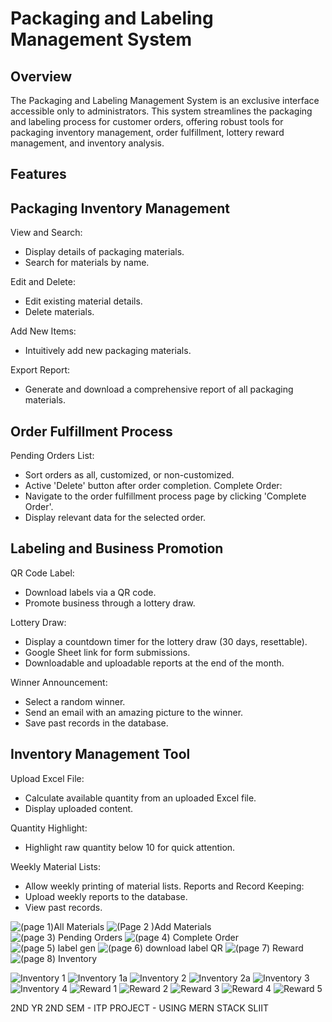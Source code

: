 # Packaging and Labeling Management System

## Overview
The Packaging and Labeling Management System is an exclusive interface accessible only to administrators. This system streamlines the packaging and labeling process for customer orders, offering robust tools for packaging inventory management, order fulfillment, lottery reward management, and inventory analysis.

## Features
## Packaging Inventory Management
View and Search:
 - Display details of packaging materials.
 - Search for materials by name.
   
Edit and Delete:
 - Edit existing material details.
 - Delete materials.
   
Add New Items:
 - Intuitively add new packaging materials.
   
Export Report:
 - Generate and download a comprehensive report of all packaging materials.
  
## Order Fulfillment Process
Pending Orders List:
 - Sort orders as all, customized, or non-customized.
 - Active 'Delete' button after order completion.
Complete Order:
 - Navigate to the order fulfillment process page by clicking 'Complete Order'.
 - Display relevant data for the selected order.
  
## Labeling and Business Promotion

QR Code Label:
 - Download labels via a QR code.
 - Promote business through a lottery draw.
   
Lottery Draw:
 - Display a countdown timer for the lottery draw (30 days, resettable).
 - Google Sheet link for form submissions.
 - Downloadable and uploadable reports at the end of the month.
   
Winner Announcement:
 - Select a random winner.
 - Send an email with an amazing picture to the winner.
 - Save past records in the database.
  
## Inventory Management Tool

Upload Excel File:
 - Calculate available quantity from an uploaded Excel file.
 - Display uploaded content.
   
Quantity Highlight:
 - Highlight raw quantity below 10 for quick attention.
   
Weekly Material Lists:
 - Allow weekly printing of material lists.
Reports and Record Keeping:
 - Upload weekly reports to the database.
 - View past records.

![(page 1)All Materials](https://github.com/IT21826740/test-itp/assets/111214065/2b08276a-b2df-47bf-a3cb-b388391b6210)
![(Page 2 )Add Materials](https://github.com/IT21826740/test-itp/assets/111214065/dd16473b-930d-4899-a93c-b19326863360)
![(page 3) Pending Orders](https://github.com/IT21826740/test-itp/assets/111214065/6e5dd55f-791f-475d-aecf-26781d9c72f8)
![(page 4) Complete Order](https://github.com/IT21826740/test-itp/assets/111214065/7b815322-99eb-4fda-8dc0-ef45fe7a62cc)
![(page 5) label gen](https://github.com/IT21826740/test-itp/assets/111214065/ade895f5-638a-496d-bc0a-2ddc8c95afca)
![(page 6) download label   QR](https://github.com/IT21826740/test-itp/assets/111214065/882565e1-ded4-4bab-b44e-5f8eb4914ac6)
![(page 7) Reward](https://github.com/IT21826740/test-itp/assets/111214065/2aa029cd-8fbc-4e6a-af91-c8dfe48fbcd4)
![(page 8) Inventory](https://github.com/IT21826740/test-itp/assets/111214065/4fb09b4e-28b7-40e5-b91b-a641ae4b5c84)

![Inventory 1](https://github.com/IT21826740/test-itp/assets/111214065/dadd34c7-acfd-4045-9e88-d8f1e4f66344)
![Inventory 1a](https://github.com/IT21826740/test-itp/assets/111214065/571ba9b0-511f-4dd5-a916-c7dba280159f)
![Inventory 2](https://github.com/IT21826740/test-itp/assets/111214065/9fa381ee-68f2-4916-a642-de2c1f9dec86)
![Inventory 2a](https://github.com/IT21826740/test-itp/assets/111214065/ad76e2a9-ea99-48f3-8add-d10f9893315a)
![Inventory 3](https://github.com/IT21826740/test-itp/assets/111214065/c405a556-7353-483d-9b5d-38f943e3f470)
![Inventory 4](https://github.com/IT21826740/test-itp/assets/111214065/c1f1639d-431f-48aa-a7e8-d7cf4f309)
![Reward 1](https://github.com/IT21826740/test-itp/assets/111214065/3ec3f3cb-e8d1-4424-a051-cb47b2a5e1c4)
![Reward 2](https://github.com/IT21826740/test-itp/assets/111214065/c627de47-9b04-45f9-b5f1-5a9b4ad1f901)
![Reward 3](https://github.com/IT21826740/test-itp/assets/111214065/3d0440b4-5e11-43f6-ba91-6d457b6dc29e)
![Reward 4](https://github.com/IT21826740/test-itp/assets/111214065/7d997ee0-229d-4c89-b35c-a8d52072de68)
![Reward 5](https://github.com/IT21826740/test-itp/assets/111214065/3f40f815-a2de-4467-8b9d-c894df1f06fb)

2ND YR 2ND SEM - ITP PROJECT - USING MERN STACK 
SLIIT

